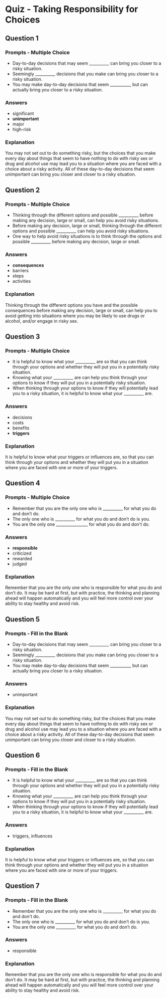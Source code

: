 # Quiz - Taking Responsibility for Choices

## Question 1

### Prompts - Multiple Choice
+ Day-to-day decisions that may seem __________ can bring you closer to a risky situation.
+ Seemingly __________ decisions that you make can bring you closer to a risky situation.
+ You may make day-to-day decisions that seem __________, but can actually bring you closer to a risky situation.

### Answers
+ significant
+ __unimportant__
+ major
+ high-risk

### Explanation
You may not set out to do something risky, but the choices that you make every day about things that seem to have nothing to do with risky sex or drug and alcohol use may lead you to a situation where you are faced with a choice about a risky activity. All of these day-to-day decisions that seem unimportant can bring you closer and closer to a risky situation.

## Question 2

### Prompts - Multiple Choice
+ Thinking through the different options and possible __________ before making any decision, large or small, can help you avoid risky situations.
+ Before making any decision, large or small, thinking through the different options and possible __________ can help you avoid risky situations.
+ One way to help avoid risky situations is to think through the options and possible __________ before making any decision, large or small.

### Answers
+ __consequences__
+ barriers
+ steps
+ activities

### Explanation
Thinking through the different options you have and the possible consequences before making any decision, large or small, can help you to avoid getting into situations where you may be likely to use drugs or alcohol, and/or engage in risky sex.

## Question 3

### Prompts - Multiple Choice
+ It is helpful to know what your __________ are so that you can think through your options and whether they will put you in a potentially risky situation.
+ Knowing what your __________ are can help you think through your options to know if they will put you in a potentially risky situation.
+ When thinking through your options to know if they will potentially lead you to a risky situation, it is helpful to know what your __________ are.

### Answers
+ decisions
+ costs
+ benefits
+ __triggers__

### Explanation
It is helpful to know what your triggers or influences are, so that you can think through your options and whether they will put you in a situation where you are faced with one or more of your triggers.

## Question 4

### Prompts - Multiple Choice
+ Remember that you are the only one who is __________ for what you do and don’t do.
+ The only one who is __________ for what you do and don’t do is you.
+ You are the only one ________________ for what you do and don't do.

### Answers
+ __responsible__
+ criticized
+ rewarded
+ judged

### Explanation
Remember that you are the only one who is responsible for what you do and don’t do. It may be hard at first, but with practice, the thinking and planning ahead will happen automatically and you will feel more control over your ability to stay healthy and avoid risk.

## Question 5

### Prompts - Fill in the Blank
+ Day-to-day decisions that may seem __________ can bring you closer to a risky situation.
+ Seemingly __________ decisions that you make can bring you closer to a risky situation.
+ You may make day-to-day decisions that seem __________, but can actually bring you closer to a risky situation.

### Answers
+ unimportant

### Explanation
You may not set out to do something risky, but the choices that you make every day about things that seem to have nothing to do with risky sex or drug and alcohol use may lead you to a situation where you are faced with a choice about a risky activity. All of these day-to-day decisions that seem unimportant can bring you closer and closer to a risky situation.

## Question 6

### Prompts - Fill in the Blank
+ It is helpful to know what your __________ are so that you can think through your options and whether they will put you in a potentially risky situation.
+ Knowing what your __________ are can help you think through your options to know if they will put you in a potentially risky situation.
+ When thinking through your options to know if they will potentially lead you to a risky situation, it is helpful to know what your __________ are.

### Answers
+ triggers, influences

### Explanation
It is helpful to know what your triggers or influences are, so that you can think through your options and whether they will put you in a situation where you are faced with one or more of your triggers.

## Question 7

### Prompts - Fill in the Blank
+ Remember that you are the only one who is __________ for what you do and don't do.
+ The only one who is __________ for what you do and don’t do is you.
+ You are the only one __________ for what you do and don’t do.

### Answers
+ responsible

### Explanation
Remember that you are the only one who is responsible for what you do and don’t do. It may be hard at first, but with practice, the thinking and planning ahead will happen automatically and you will feel more control over your ability to stay healthy and avoid risk.

